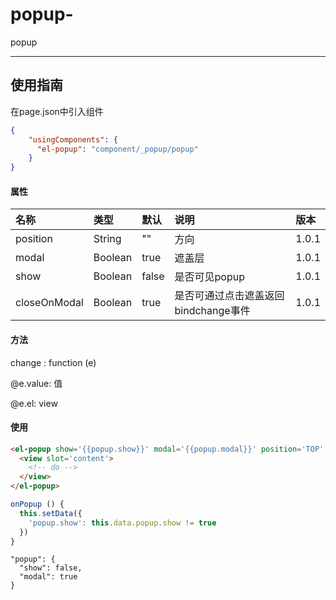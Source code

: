 # popup-

popup

---

## 使用指南

在page.json中引入组件

```json
{
    "usingComponents": {
      "el-popup": "component/_popup/popup"
    }
}
```

#### 属性

| 名称 | 类型 | 默认 | 说明 | 版本 |
| :--- | :--- | :--- | :--- | :--- |
| position | String | "" | 方向 | 1.0.1 |
| modal | Boolean | true | 遮盖层 | 1.0.1 |
| show | Boolean | false | 是否可见popup | 1.0.1 |
| closeOnModal | Boolean | true | 是否可通过点击遮盖返回bindchange事件 | 1.0.1 |

#### 方法

change : function \(e\)

@e.value: 值

@e.el: view

#### 使用

```html
<el-popup show='{{popup.show}}' modal='{{popup.modal}}' position='TOP' bindchange='onPopup'>
  <view slot='content'>
    <!-- do -->
  </view>
</el-popup>
```

```js
onPopup () {
  this.setData({
    'popup.show': this.data.popup.show != true
  })
}
```

```josn
"popup": {
  "show": false,
  "modal": true
}
```



